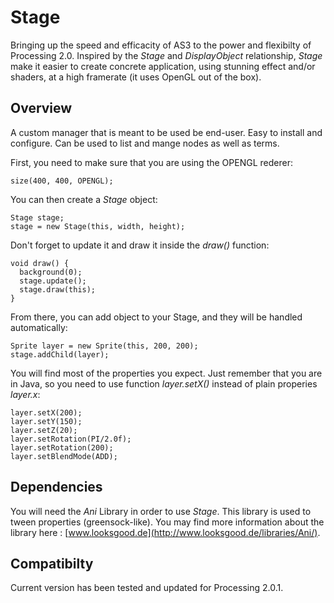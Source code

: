 Stage
==============

Bringing up the speed and efficacity of AS3 to the power and flexibilty of Processing 2.0. Inspired by the *Stage* and *DisplayObject* relationship, *Stage* make it easier to create concrete application, using stunning effect and/or shaders, at a high framerate (it uses OpenGL out of the box).

## Overview

A custom manager that is meant to be used be end-user. Easy to install and configure. Can be used to list and mange nodes as well as terms.

First, you need to make sure that you are using the OPENGL rederer:

```
size(400, 400, OPENGL);
```

You can then create a *Stage* object:

```
Stage stage;
stage = new Stage(this, width, height);
```

Don't forget to update it and draw it inside the *draw()* function:

```
void draw() {
  background(0);
  stage.update();
  stage.draw(this);
}
```

From there, you can add object to your Stage, and they will be handled automatically:

```
Sprite layer = new Sprite(this, 200, 200);
stage.addChild(layer);
```

You will find most of the properties you expect. Just remember that you are in Java, so you need to use function *layer.setX()* instead of plain properies *layer.x*:

```
layer.setX(200);
layer.setY(150);
layer.setZ(20);
layer.setRotation(PI/2.0f);
layer.setRotation(200);
layer.setBlendMode(ADD);
```

## Dependencies

You will need the *Ani* Library in order to use *Stage*. This library is used to tween properties (greensock-like). You may find more information about the library here : [www.looksgood.de](http://www.looksgood.de/libraries/Ani/).

## Compatibilty

Current version has been tested and updated for Processing 2.0.1.

